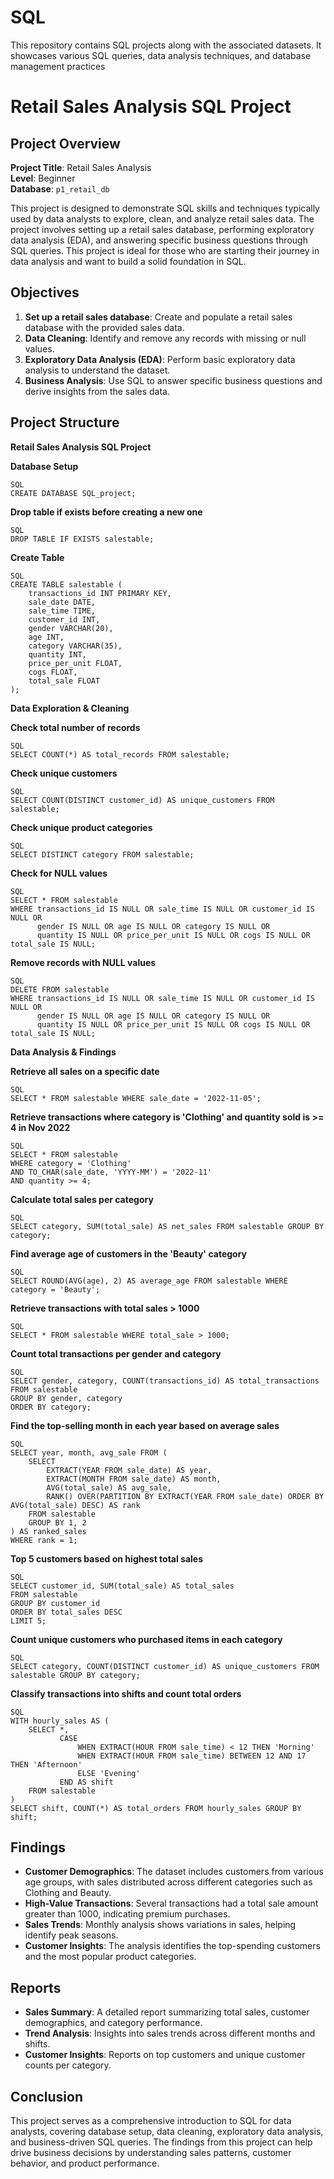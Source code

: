 # SQL
This repository contains SQL projects along with the associated datasets. It showcases various SQL queries, data analysis techniques, and database management practices


# Retail Sales Analysis SQL Project

## Project Overview

**Project Title**: Retail Sales Analysis  
**Level**: Beginner  
**Database**: `p1_retail_db`

This project is designed to demonstrate SQL skills and techniques typically used by data analysts to explore, clean, and analyze retail sales data. The project involves setting up a retail sales database, performing exploratory data analysis (EDA), and answering specific business questions through SQL queries. This project is ideal for those who are starting their journey in data analysis and want to build a solid foundation in SQL.

## Objectives

1. **Set up a retail sales database**: Create and populate a retail sales database with the provided sales data.
2. **Data Cleaning**: Identify and remove any records with missing or null values.
3. **Exploratory Data Analysis (EDA)**: Perform basic exploratory data analysis to understand the dataset.
4. **Business Analysis**: Use SQL to answer specific business questions and derive insights from the sales data.

## Project Structure

**Retail Sales Analysis SQL Project**

**Database Setup**
```
SQL
CREATE DATABASE SQL_project;
```

**Drop table if exists before creating a new one**
```
SQL
DROP TABLE IF EXISTS salestable;
```

**Create Table**
```
SQL
CREATE TABLE salestable (
    transactions_id INT PRIMARY KEY,
    sale_date DATE,
    sale_time TIME,
    customer_id INT,
    gender VARCHAR(20),
    age INT,
    category VARCHAR(35),
    quantity INT,
    price_per_unit FLOAT,
    cogs FLOAT,
    total_sale FLOAT
);
```

**Data Exploration & Cleaning**

**Check total number of records**
```
SQL
SELECT COUNT(*) AS total_records FROM salestable;
```

**Check unique customers**
```
SQL
SELECT COUNT(DISTINCT customer_id) AS unique_customers FROM salestable;
```

**Check unique product categories**
```
SQL
SELECT DISTINCT category FROM salestable;
```

**Check for NULL values**
```
SQL
SELECT * FROM salestable
WHERE transactions_id IS NULL OR sale_time IS NULL OR customer_id IS NULL OR 
      gender IS NULL OR age IS NULL OR category IS NULL OR 
      quantity IS NULL OR price_per_unit IS NULL OR cogs IS NULL OR total_sale IS NULL;
```

**Remove records with NULL values**
```
SQL
DELETE FROM salestable
WHERE transactions_id IS NULL OR sale_time IS NULL OR customer_id IS NULL OR 
      gender IS NULL OR age IS NULL OR category IS NULL OR 
      quantity IS NULL OR price_per_unit IS NULL OR cogs IS NULL OR total_sale IS NULL;
```

**Data Analysis & Findings**

**Retrieve all sales on a specific date**
```
SQL
SELECT * FROM salestable WHERE sale_date = '2022-11-05';
```

**Retrieve transactions where category is 'Clothing' and quantity sold is >= 4 in Nov 2022**
```
SQL
SELECT * FROM salestable
WHERE category = 'Clothing'
AND TO_CHAR(sale_date, 'YYYY-MM') = '2022-11'
AND quantity >= 4;
```

**Calculate total sales per category**
```
SQL
SELECT category, SUM(total_sale) AS net_sales FROM salestable GROUP BY category;
```

**Find average age of customers in the 'Beauty' category**
```
SQL
SELECT ROUND(AVG(age), 2) AS average_age FROM salestable WHERE category = 'Beauty';
```

**Retrieve transactions with total sales > 1000**
```
SQL
SELECT * FROM salestable WHERE total_sale > 1000;
```

**Count total transactions per gender and category**
```
SQL
SELECT gender, category, COUNT(transactions_id) AS total_transactions
FROM salestable
GROUP BY gender, category
ORDER BY category;
```

**Find the top-selling month in each year based on average sales**
```
SQL
SELECT year, month, avg_sale FROM (
    SELECT 
        EXTRACT(YEAR FROM sale_date) AS year,
        EXTRACT(MONTH FROM sale_date) AS month,
        AVG(total_sale) AS avg_sale,
        RANK() OVER(PARTITION BY EXTRACT(YEAR FROM sale_date) ORDER BY AVG(total_sale) DESC) AS rank
    FROM salestable
    GROUP BY 1, 2
) AS ranked_sales
WHERE rank = 1;
```

**Top 5 customers based on highest total sales**
```
SQL
SELECT customer_id, SUM(total_sale) AS total_sales
FROM salestable
GROUP BY customer_id
ORDER BY total_sales DESC
LIMIT 5;
```

**Count unique customers who purchased items in each category**
```
SQL
SELECT category, COUNT(DISTINCT customer_id) AS unique_customers FROM salestable GROUP BY category;
```

**Classify transactions into shifts and count total orders**
```
SQL
WITH hourly_sales AS (
    SELECT *,
           CASE
               WHEN EXTRACT(HOUR FROM sale_time) < 12 THEN 'Morning'
               WHEN EXTRACT(HOUR FROM sale_time) BETWEEN 12 AND 17 THEN 'Afternoon'
               ELSE 'Evening'
           END AS shift
    FROM salestable
)
SELECT shift, COUNT(*) AS total_orders FROM hourly_sales GROUP BY shift;
```

## Findings

- **Customer Demographics**: The dataset includes customers from various age groups, with sales distributed across different categories such as Clothing and Beauty.
- **High-Value Transactions**: Several transactions had a total sale amount greater than 1000, indicating premium purchases.
- **Sales Trends**: Monthly analysis shows variations in sales, helping identify peak seasons.
- **Customer Insights**: The analysis identifies the top-spending customers and the most popular product categories.

## Reports

- **Sales Summary**: A detailed report summarizing total sales, customer demographics, and category performance.
- **Trend Analysis**: Insights into sales trends across different months and shifts.
- **Customer Insights**: Reports on top customers and unique customer counts per category.

## Conclusion

This project serves as a comprehensive introduction to SQL for data analysts, covering database setup, data cleaning, exploratory data analysis, and business-driven SQL queries. The findings from this project can help drive business decisions by understanding sales patterns, customer behavior, and product performance.


